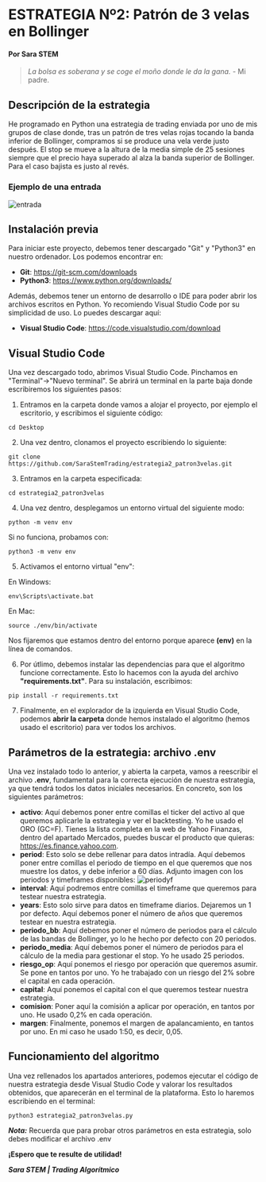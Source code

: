 # ESTRATEGIA Nº2: Patrón de 3 velas en Bollinger
#### Por Sara STEM
>_La bolsa es soberana y se coge el moño donde le da la gana._ - Mi padre.

## Descripción de la estrategia

He programado en Python una estrategia de trading enviada por uno de mis grupos de clase donde, tras un patrón de tres velas rojas tocando la banda inferior de Bollinger, compramos si se produce una vela verde justo después. El stop se mueve a la altura de la media simple de 25 sesiones siempre que el precio haya superado al alza la banda superior de Bollinger. Para el caso bajista es justo al revés.

### Ejemplo de una entrada
![entrada](https://www.sarastem.com/wp-content/uploads/2022/06/entrada_estrategia2.png)
## Instalación previa

Para iniciar este proyecto, debemos tener descargado "Git" y "Python3" en nuestro ordenador. Los podemos encontrar en:
- __Git__: https://git-scm.com/downloads
- __Python3__: https://www.python.org/downloads/

Además, debemos tener un entorno de desarrollo o IDE para poder abrir los archivos escritos en Python. Yo recomiendo Visual Studio Code por su simplicidad de uso. Lo puedes descargar aquí:
- __Visual Studio Code__: https://code.visualstudio.com/download
## Visual Studio Code

Una vez descargado todo, abrimos Visual Studio Code. Pinchamos en "Terminal"->"Nuevo terminal".
Se abrirá un terminal en la parte baja donde escribiremos los siguientes pasos:

1. Entramos en la carpeta donde vamos a alojar el proyecto, por ejemplo el escritorio, y escribimos el siguiente código: 

`cd Desktop`

2. Una vez dentro, clonamos el proyecto escribiendo lo siguiente:

`git clone https://github.com/SaraStemTrading/estrategia2_patron3velas.git`

3. Entramos en la carpeta especificada:

`cd estrategia2_patron3velas`

4. Una vez dentro, desplegamos un entorno virtual del siguiente modo: 

`python -m venv env`

Si no funciona, probamos con:

`python3 -m venv env`

5. Activamos el entorno virtual "env":

En Windows: 

`env\Scripts\activate.bat`

En Mac: 

`source ./env/bin/activate`

Nos fijaremos que estamos dentro del entorno porque aparece __(env)__ en la línea de comandos.

6. Por útlimo, debemos instalar las dependencias para que el algoritmo funcione correctamente.
Esto lo hacemos con la ayuda del archivo __"requirements.txt"__. Para su instalación, escribimos: 

`pip install -r requirements.txt`

7. Finalmente, en el explorador de la izquierda en Visual Studio Code, podemos __abrir la carpeta__ donde hemos instalado el algoritmo (hemos usado el escritorio) para ver todos los archivos.

## Parámetros de la estrategia: archivo .env 

Una vez instalado todo lo anterior, y abierta la carpeta, vamos a reescribir el archivo __.env__, fundamental para la correcta ejecución de nuestra estrategia, ya que tendrá todos los datos iniciales necesarios. En concreto, son los siguientes parámetros:
- __activo__: Aquí debemos poner entre comillas el ticker del activo al que queremos aplicarle la estrategia y ver el backtesting. Yo he usado el ORO (GC=F). Tienes la lista completa en la web de Yahoo Finanzas, dentro del apartado Mercados, puedes buscar el producto que quieras: https://es.finance.yahoo.com.
- __period__: Esto solo se debe rellenar para datos intradía. Aquí debemos poner entre comillas el periodo de tiempo en el que queremos que nos muestre los datos, y debe inferior a 60 días.
Adjunto imagen con los periodos y timeframes disponibles:
![periodyf](https://www.sarastem.com/wp-content/uploads/2022/06/periodsYF.png)
- __interval__: Aquí podremos entre comillas el timeframe que queremos para testear nuestra estrategia.
- __years__: Esto solo sirve para datos en timeframe diarios. Dejaremos un 1 por defecto. Aquí debemos poner el número de años que queremos testear en nuestra estrategia.
- __periodo_bb__: Aquí debemos poner el número de periodos para el cálculo de las bandas de Bollinger, yo lo he hecho por defecto con 20 periodos.
- __periodo_media__: Aquí debemos poner el número de periodos para el cálculo de la media para gestionar el stop. Yo he usado 25 periodos.
- __riesgo_op__: Aquí ponemos el riesgo por operación que queremos asumir. Se pone en tantos por uno. Yo he trabajado con un riesgo del 2% sobre el capital en cada operación.
- __capital__: Aquí ponemos el capital con el que queremos testear nuestra estrategia.
- __comision__: Poner aquí la comisión a aplicar por operación, en tantos por uno. He usado 0,2% en cada operación.
- __margen__: Finalmente, ponemos el margen de apalancamiento, en tantos por uno. En mi caso he usado 1:50, es decir, 0,05.

## Funcionamiento del algoritmo
Una vez rellenados los apartados anteriores, podemos ejecutar el código de nuestra estrategia desde Visual Studio Code y valorar los resultados obtenidos, que aparecerán en el terminal de la plataforma. Esto lo haremos escribiendo en el terminal:

`python3 estrategia2_patron3velas.py`

**_Nota:_** Recuerda que para probar otros parámetros en esta estrategia, solo debes modificar el archivo .env

**¡Espero que te resulte de utilidad!**

**_Sara STEM | Trading Algorítmico_**
